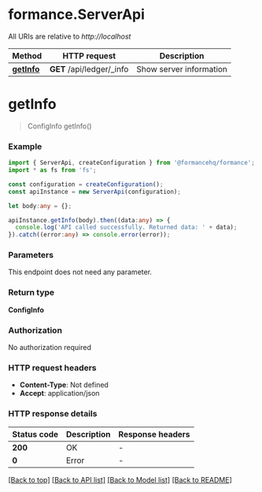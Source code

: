 # formance.ServerApi

All URIs are relative to *http://localhost*

Method | HTTP request | Description
------------- | ------------- | -------------
[**getInfo**](ServerApi.md#getInfo) | **GET** /api/ledger/_info | Show server information


# **getInfo**
> ConfigInfo getInfo()


### Example


```typescript
import { ServerApi, createConfiguration } from '@formancehq/formance';
import * as fs from 'fs';

const configuration = createConfiguration();
const apiInstance = new ServerApi(configuration);

let body:any = {};

apiInstance.getInfo(body).then((data:any) => {
  console.log('API called successfully. Returned data: ' + data);
}).catch((error:any) => console.error(error));
```


### Parameters
This endpoint does not need any parameter.


### Return type

**ConfigInfo**

### Authorization

No authorization required

### HTTP request headers

 - **Content-Type**: Not defined
 - **Accept**: application/json


### HTTP response details
| Status code | Description | Response headers |
|-------------|-------------|------------------|
**200** | OK |  -  |
**0** | Error |  -  |

[[Back to top]](#) [[Back to API list]](README.md#documentation-for-api-endpoints) [[Back to Model list]](README.md#documentation-for-models) [[Back to README]](README.md)

